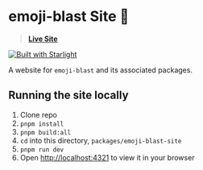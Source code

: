 # emoji-blast Site 🎉

> **[Live Site](https://www.emojiblast.dev)**

[![Built with Starlight](https://astro.badg.es/v2/built-with-starlight/tiny.svg)](https://starlight.astro.build)

A website for `emoji-blast` and its associated packages.

## Running the site locally

1. Clone repo
2. `pnpm install`
3. `pnpm build:all`
4. `cd` into this directory, `packages/emoji-blast-site`
5. `pnpm run dev`
6. Open [http://localhost:4321](http://localhost:4321) to view it in your browser

